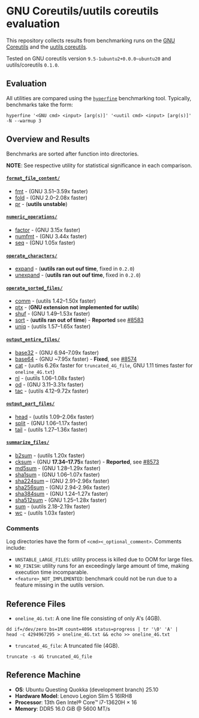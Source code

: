 # GNU Coreutils/uutils coreutils evaluation
This repository collects results from benchmarking runs on the [GNU Coreutils](https://www.gnu.org/software/coreutils/manual/coreutils.html) and the [uutils coreutils](https://github.com/uutils/coreutils).

Tested on GNU coreutils version `9.5-1ubuntu2+0.0.0~ubuntu20` and uutils/coreutils `0.1.0`.
## Evaluation
All utilities are compared using the [`hyperfine`](https://github.com/sharkdp/hyperfine) benchmarking tool. Typically, benchmarks take the form:

```shell
hyperfine '<GNU cmd> <input> [arg(s)]' '<uutil cmd> <input> [arg(s)]' -N --warmup 3
```

## Overview and Results
Benchmarks are sorted after function into directories. 

**NOTE**: See respective utility for statistical significance in each comparison.

#### **[`format_file_content/`](format_file_content/)**
  *  [fmt](format_file_content/fmt) - (GNU 3.51–3.59x faster)
  *  [fold](format_file_content/fold) - (GNU 2.0–2.08x faster)
  *  [pr](format_file_content/pr_UNSTABLE_LARGE_FILES) - (**uutils unstable**)
#### **[`numeric_operations/`](numeric_operations/)** 
  * [factor](numeric_operations/factor) - (GNU 3.15x faster)
  * [numfmt](numeric_operations/numfmt) - (GNU 3.44x faster)
  * [seq](numeric_operations/seq) - (GNU 1.05x faster)
#### **[`operate_characters/`](operate_characters/)**
  * [expand](operate_characters/expand_NO_FINISH) - (**uutils ran out ouf time**, fixed in `0.2.0`)
  * [unexpand](operate_characters/unexpand_NO_FINISH) - (**uutils ran out ouf time**, fixed in `0.2.0`)
#### **[`operate_sorted_files/`](operate_sorted_files/)**
  * [comm](operate_sorted_files/comm) - (uutils 1.42–1.50x faster)
  * [ptx](operate_sorted_files/ptx_GNU_EXT_NOT_IMPLEMENTED) - (**GNU extension not implemented for uutils**)
  * [shuf](operate_sorted_files/shuf) - (GNU 1.49–1.53x faster)
  * [sort](operate_sorted_files/sort_NO_FINISH) - (**uutils ran out of time**) - **Reported** see [#8583](https://github.com/uutils/coreutils/issues/8583)
  * [uniq](operate_sorted_files/uniq) - (uutils 1.57–1.65x faster)
#### **[`output_entire_files/`](output_entire_files/)**
  * [base32](output_entire_files/base32) - (GNU 6.94–7.09x faster)
  * [base64](output_entire_files/base64) - (GNU ~7.95x faster) - **Fixed**, see [#8574](https://github.com/uutils/coreutils/issues/8574)
  * [cat](output_entire_files/cat) - (uutils 6.26x faster for `truncated_4G_file`, GNU 1.11 times faster for `oneline_4G.txt`)
  * [nl](output_entire_files/nl) - (uutils 1.06–1.08x faster)
  * [od](output_entire_files/od) - (GNU 3.11–3.31x faster)
  * [tac](output_entire_files/tac) - (uutils 4.12–9.72x faster)
#### **[`output_part_files/`](output_part_files/)**
  * [head](output_part_files/head) - (uutils 1.09–2.06x faster)
  * [split](output_part_files/split) - (GNU 1.06–1.17x faster)
  * [tail](output_part_files/tail) - (uutils 1.27–1.36x faster)
#### **[`summarize_files/`](summarize_files/)**
  * [b2sum](summarize_files/b2sum) - (uutils 1.20x faster)
  * [cksum](summarize_files/cksum) - (GNU **17.34–17.75**x faster) - **Reported**, see [#8573](https://github.com/uutils/coreutils/issues/8573)
  * [md5sum](summarize_files/md5sum) - (GNU 1.28–1.29x faster)
  * [sha1sum](summarize_files/sha1sum) - (GNU 1.06–1.07x faster)
  * [sha224sum](summarize_files/sha224sum) – (GNU 2.91–2.96x faster)
  * [sha256sum](summarize_files/sha256sum) - (GNU 2.94-2.96x faster)
  * [sha384sum](summarize_files/sha384sum) - (GNU 1.24–1.27x faster)
  * [sha512sum](summarize_files/sha512sum) - (GNU 1.25–1.28x faster)
  * [sum](summarize_files/sum) - (uutils 2.18–2.19x faster)
  * [wc](summarize_files/wc) - (uutils 1.03x faster)

### Comments
Log directories have the form of `<cmd><_optional_comment>`. Comments include:
* `UNSTABLE_LARGE_FILES`: utility process is killed due to OOM for large files.
* `NO_FINISH`: utility runs for an exceedingly large amount of time, making execution time incomparable.
* `<feature>_NOT_IMPLEMENTED`: benchmark could not be run due to a feature missing in the uutils version.

## Reference Files
* `oneline_4G.txt`: A one line file consisting of only A's (4GB).
```shell
dd if=/dev/zero bs=1M count=4096 status=progress | tr '\0' 'A' |
head -c 4294967295 > oneline_4G.txt && echo >> oneline_4G.txt
```
* `truncated_4G_file`: A truncated file (4GB).
```shell
truncate -s 4G truncated_4G_file
```

## Reference Machine
* **OS**: Ubuntu Questing Quokka (development branch) 25.10
* **Hardware Model**: Lenovo Legion Slim 5 16IRH8
* **Processor**: 13th Gen Intel® Core™ i7-13620H × 16
* **Memory**: DDR5 16.0 GiB @ 5600 MT/s
